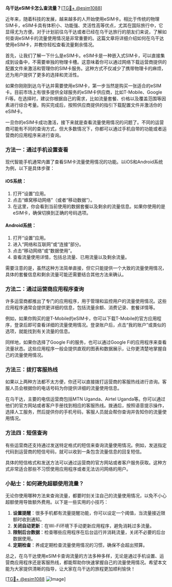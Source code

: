 **乌干达eSIM卡怎么查流量？**[[TG💪+ @esim1088](https://t.me/s/esim1088)]

近年来，随着科技的发展，越来越多的人开始使用eSIM卡。相比于传统的物理SIM卡，eSIM卡具有体积小、功能强、灵活性高等优点，尤其在国际旅行中，它显得尤为方便。对于计划前往乌干达或者已经在乌干达旅行的朋友们来说，了解如何查询eSIM卡的流量使用情况是非常重要的。这篇文章将详细介绍如何在乌干达使用eSIM卡，并教你轻松查看流量剩余情况。

首先，让我们了解一下什么是eSIM卡。eSIM卡是一种嵌入式SIM卡，可以直接集成到设备中，不需要单独的物理卡槽。这意味着你可以通过网络下载运营商提供的配置文件来激活和管理你的SIM卡服务。这种方式不仅减少了携带物理卡的麻烦，还为用户提供了更多的选择和灵活性。

如果你刚刚到达乌干达并需要使用eSIM卡，第一步当然是购买一张适合的eSIM卡。目前市场上有很多提供全球服务的eSIM卡供应商，比如T-Mobile、Google Fi等。在选择时，建议你根据自己的需求，比如流量套餐、价格以及覆盖范围等因素进行综合考量。购买完成后，按照供应商提供的指引下载配置文件并激活你的eSIM卡。

一旦你的eSIM卡成功激活，接下来就是查看流量使用情况的问题了。不同的运营商可能有不同的查询方式，但大多数情况下，你都可以通过手机自带的功能或者运营商的应用程序来进行查询。

### 方法一：通过手机设置查看

现代智能手机通常内置了查看SIM卡流量使用情况的功能。以iOS和Android系统为例，以下是具体步骤：

#### iOS系统：
1. 打开“设置”应用。
2. 点击“蜂窝移动网络”（或者“移动数据”）。
3. 在这里，你会看到当前使用的数据套餐以及剩余的流量信息。如果你使用的是eSIM卡，确保切换到正确的号码选项。

#### Android系统：
1. 打开“设置”应用。
2. 进入“网络和互联网”或“连接”部分。
3. 点击“移动网络”或“数据使用”。
4. 查看流量使用详情，包括总流量、已用流量以及剩余流量。

需要注意的是，虽然这种方法简单直接，但它只能提供一个大致的流量使用情况，具体的套餐信息和剩余流量可能还需要结合其他方法来确认。

### 方法二：通过运营商应用程序查询

许多运营商都推出了专门的应用程序，用于管理和监控用户的流量使用情况。这些应用程序通常会提供更详细的信息，包括流量余额、消费记录、套餐详情等。

例如，如果你购买的是T-Mobile的eSIM卡，你可以下载T-Mobile的官方应用程序，登录后即可查看详细的流量使用情况。登录账户后，点击“我的账户”或类似的选项，就能找到有关流量的信息。

同样地，如果你选择了Google Fi的服务，也可以通过Google Fi的应用程序来查看流量状态。这些应用程序一般会提供直观的图表和数据展示，让你更清楚地掌握自己的流量使用情况。

### 方法三：拨打客服热线

如果以上两种方法都不太方便，你还可以直接拨打运营商的客服热线进行咨询。客服人员会根据你的电话号码为你提供详细的流量使用信息。

在乌干达，主要的电信运营商包括MTN Uganda、Airtel Uganda等。你可以通过他们的官方网站或者客户手册找到相应的客服热线。拨通后，按照语音提示操作，选择人工服务，然后提供你的手机号码，客服人员就会帮你查询并告知你的流量使用情况。

### 方法四：短信查询

有些运营商还支持通过发送特定格式的短信来查询流量使用情况。例如，发送指定代码到运营商的短信号码，就可以收到一条包含流量信息的回复短信。

具体的短信格式和发送方法可以通过运营商的官方网站或者客户服务获取。这种方式非常适合那些不习惯使用应用程序或者无法访问网络的用户。

### 小贴士：如何避免超额使用流量？

无论你使用哪种方法来查询流量，都要时刻关注自己的流量使用情况，以免不小心超额使用导致额外费用。以下是一些实用的小技巧：

1. **设置提醒**：很多手机都有流量提醒功能，你可以设定一个阈值，当流量接近限额时收到通知。
2. **关闭自动更新**：在Wi-Fi环境下手动更新应用程序，避免消耗过多流量。
3. **限制后台数据**：检查哪些应用程序在后台运行并消耗流量，关闭不必要的后台数据使用。
4. **定期检查**：养成定期检查流量使用情况的习惯，确保不会超出预算。

总之，在乌干达使用eSIM卡查询流量的方法多种多样，无论是通过手机设置、运营商应用程序还是客服热线，都能帮助你快速掌握自己的流量使用情况。希望本文能为大家提供清晰的指导，让大家在乌干达的旅程更加顺利愉快！

[[TG💪+ @esim1088](https://t.me/s/esim1088) ![Image](https://i.postimg.cc/4NQfJmqS/Snipaste-2025-05-13-00-14-12.png)]